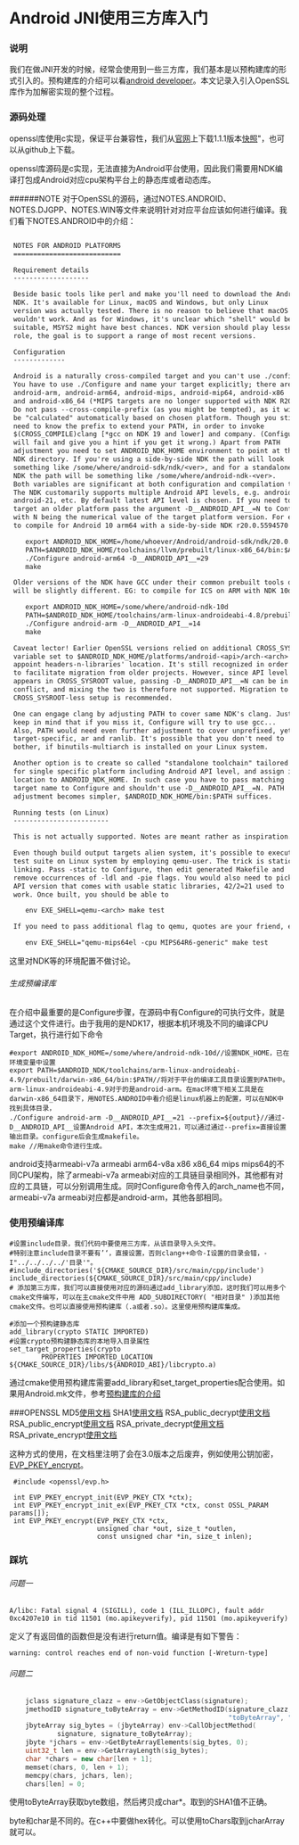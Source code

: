 Android JNI使用三方库入门
======================
### 说明
我们在做JNI开发的时候，经常会使用到一些三方库，我们基本是以预构建库的形式引入的。预构建库的介绍可以看<a href="https://developer.android.google.cn/ndk/guides/prebuilts?hl=zh_cn">android developer</a>。本文记录入引入OpenSSL库作为加解密实现的整个过程。

### 源码处理
openssl库使用c实现，保证平台兼容性，我们从<a href="https://www.openssl.org/">官网</a>上下载1.1.1版本<a href="http://artfiles.org/openssl.org/snapshot/">快照</a>"，也可以从github上下载。

openssl库源码是c实现，无法直接为Android平台使用，因此我们需要用NDK编译打包成Android对应cpu架构平台上的静态库或者动态库。

######NOTE
对于OpenSSL的源码，通过NOTES.ANDROID、NOTES.DJGPP、NOTES.WIN等文件来说明针对对应平台应该如何进行编译。我们看下NOTES.ANDROID中的介绍：

```txt

 NOTES FOR ANDROID PLATFORMS
 ===========================

 Requirement details
 -------------------

 Beside basic tools like perl and make you'll need to download the Android
 NDK. It's available for Linux, macOS and Windows, but only Linux
 version was actually tested. There is no reason to believe that macOS
 wouldn't work. And as for Windows, it's unclear which "shell" would be
 suitable, MSYS2 might have best chances. NDK version should play lesser
 role, the goal is to support a range of most recent versions.

 Configuration
 -------------

 Android is a naturally cross-compiled target and you can't use ./config.
 You have to use ./Configure and name your target explicitly; there are
 android-arm, android-arm64, android-mips, android-mip64, android-x86
 and android-x86_64 (*MIPS targets are no longer supported with NDK R20+).
 Do not pass --cross-compile-prefix (as you might be tempted), as it will
 be "calculated" automatically based on chosen platform. Though you still
 need to know the prefix to extend your PATH, in order to invoke
 $(CROSS_COMPILE)clang [*gcc on NDK 19 and lower] and company. (Configure
 will fail and give you a hint if you get it wrong.) Apart from PATH
 adjustment you need to set ANDROID_NDK_HOME environment to point at the
 NDK directory. If you're using a side-by-side NDK the path will look
 something like /some/where/android-sdk/ndk/<ver>, and for a standalone
 NDK the path will be something like /some/where/android-ndk-<ver>.
 Both variables are significant at both configuration and compilation times.
 The NDK customarily supports multiple Android API levels, e.g. android-14,
 android-21, etc. By default latest API level is chosen. If you need to
 target an older platform pass the argument -D__ANDROID_API__=N to Configure,
 with N being the numerical value of the target platform version. For example,
 to compile for Android 10 arm64 with a side-by-side NDK r20.0.5594570

	export ANDROID_NDK_HOME=/home/whoever/Android/android-sdk/ndk/20.0.5594570
	PATH=$ANDROID_NDK_HOME/toolchains/llvm/prebuilt/linux-x86_64/bin:$ANDROID_NDK_HOME/toolchains/arm-linux-androideabi-4.9/prebuilt/linux-x86_64/bin:$PATH
	./Configure android-arm64 -D__ANDROID_API__=29
	make

 Older versions of the NDK have GCC under their common prebuilt tools directory, so the bin path
 will be slightly different. EG: to compile for ICS on ARM with NDK 10d:

    export ANDROID_NDK_HOME=/some/where/android-ndk-10d
    PATH=$ANDROID_NDK_HOME/toolchains/arm-linux-androideabi-4.8/prebuilt/linux-x86_64/bin:$PATH
    ./Configure android-arm -D__ANDROID_API__=14
    make

 Caveat lector! Earlier OpenSSL versions relied on additional CROSS_SYSROOT
 variable set to $ANDROID_NDK_HOME/platforms/android-<api>/arch-<arch> to
 appoint headers-n-libraries' location. It's still recognized in order
 to facilitate migration from older projects. However, since API level
 appears in CROSS_SYSROOT value, passing -D__ANDROID_API__=N can be in
 conflict, and mixing the two is therefore not supported. Migration to
 CROSS_SYSROOT-less setup is recommended.

 One can engage clang by adjusting PATH to cover same NDK's clang. Just
 keep in mind that if you miss it, Configure will try to use gcc...
 Also, PATH would need even further adjustment to cover unprefixed, yet
 target-specific, ar and ranlib. It's possible that you don't need to
 bother, if binutils-multiarch is installed on your Linux system.

 Another option is to create so called "standalone toolchain" tailored
 for single specific platform including Android API level, and assign its
 location to ANDROID_NDK_HOME. In such case you have to pass matching
 target name to Configure and shouldn't use -D__ANDROID_API__=N. PATH
 adjustment becomes simpler, $ANDROID_NDK_HOME/bin:$PATH suffices.

 Running tests (on Linux)
 ------------------------

 This is not actually supported. Notes are meant rather as inspiration.

 Even though build output targets alien system, it's possible to execute
 test suite on Linux system by employing qemu-user. The trick is static
 linking. Pass -static to Configure, then edit generated Makefile and
 remove occurrences of -ldl and -pie flags. You would also need to pick
 API version that comes with usable static libraries, 42/2=21 used to
 work. Once built, you should be able to

    env EXE_SHELL=qemu-<arch> make test

 If you need to pass additional flag to qemu, quotes are your friend, e.g.

    env EXE_SHELL="qemu-mips64el -cpu MIPS64R6-generic" make test
```

这里对NDK等的环境配置不做讨论。

###### 生成预编译库
在介绍中最重要的是Configure步骤，在源码中有Configure的可执行文件，就是通过这个文件进行。由于我用的是NDK17，根据本机环境及不同的编译CPU Target，执行进行如下命令
```
#export ANDROID_NDK_HOME=/some/where/android-ndk-10d//设置NDK_HOME，已在环境变量中设置
export PATH=$ANDROID_NDK/toolchains/arm-linux-androideabi-4.9/prebuilt/darwin-x86_64/bin:$PATH//将对于平台的编译工具目录设置到PATH中。arm-linux-androideabi-4.9对于的是android-arm。在mac环境下相关工具是在darwin-x86_64目录下，用NOTES.ANDROID中看介绍是linux机器上的配置，可以在NDK中找到具体目录，
./Configure android-arm -D__ANDROID_API__=21 --prefix=${output}//通过-D__ANDROID_API__设置Android API，本次生成用21，可以通过通过--prefix=直接设置输出目录。configure后会生成makefile。
make //用make命令进行生成。
```

android支持armeabi-v7a armeabi arm64-v8a x86 x86_64 mips mips64的不同CPU架构，除了armeabi-v7a armeabi对应的工具链目录相同外，其他都有对应的工具链，可以分别调用生成。同时Configure命令传入的arch_name也不同，armeabi-v7a armeabi对应都是android-arm，其他各部相同。

### 使用预编译库

```
#设置include目录，我们代码中要使用三方库，从该目录导入头文件。
#特别注意include目录不要有’‘，直接设置，否则clang++命令-I设置的目录会错，-I"../../../../'目录'"。 
#include_directories('${CMAKE_SOURCE_DIR}/src/main/cpp/include')
include_directories(${CMAKE_SOURCE_DIR}/src/main/cpp/include)
# 添加第三方库，我们可以直接使用对应的源码通过add_library添加，这时我们可以用多个cmake文件编写，可以在主cmake文件中用 ADD_SUBDIRECTORY( "相对目录" )添加其他cmake文件。也可以直接使用预构建库（.a或者.so）。这里使用预构建库集成。

#添加一个预构建静态库
add_library(crypto STATIC IMPORTED)
#设置crypto预构建静态库的本地导入目录属性
set_target_properties(crypto
        PROPERTIES IMPORTED_LOCATION ${CMAKE_SOURCE_DIR}/libs/${ANDROID_ABI}/libcrypto.a)
```


通过cmake使用预构建库需要add_library和set_target_properties配合使用。如果用Android.mk文件，参考<a href="https://developer.android.google.cn/ndk/guides/prebuilts?hl=zh_cn">预构建库的介绍</a>


###OPENSSL
MD5<a href="https://www.openssl.org/docs/manmaster/man3/MD5.html">使用文档</a>
SHA1<a href="https://www.openssl.org/docs/manmaster/man3/SHA1.html">使用文档</a>
RSA_public_decrypt<a href="https://www.openssl.org/docs/manmaster/man3/RSA_public_decrypt.html">使用文档</a>
RSA_public_encrypt<a href="https://www.openssl.org/docs/manmaster/man3/RSA_public_encrypt.html">使用文档</a>
RSA_private_decrypt<a href="https://www.openssl.org/docs/manmaster/man3/RSA_private_decrypt.html">使用文档</a>
RSA_private_encrypt<a href="https://www.openssl.org/docs/manmaster/man3/RSA_private_encrypt.html">使用文档</a>

这种方式的使用，在文档里注明了会在3.0版本之后废弃，例如使用公钥加密，<a href="https://www.openssl.org/docs/manmaster/man3/EVP_PKEY_encrypt.html">EVP_PKEY_encrypt</a>。
```
 #include <openssl/evp.h>

 int EVP_PKEY_encrypt_init(EVP_PKEY_CTX *ctx);
 int EVP_PKEY_encrypt_init_ex(EVP_PKEY_CTX *ctx, const OSSL_PARAM params[]);
 int EVP_PKEY_encrypt(EVP_PKEY_CTX *ctx,
                      unsigned char *out, size_t *outlen,
                      const unsigned char *in, size_t inlen);
```


### 踩坑

###### 问题一

```
A/libc: Fatal signal 4 (SIGILL), code 1 (ILL_ILLOPC), fault addr 0xc4207e10 in tid 11501 (mo.apikeyverify), pid 11501 (mo.apikeyverify)
```

定义了有返回值的函数但是没有进行return值。编译是有如下警告：
```
warning: control reaches end of non-void function [-Wreturn-type]
```

###### 问题二

```c++
    jclass signature_clazz = env->GetObjectClass(signature);
    jmethodID signature_toByteArray = env->GetMethodID(signature_clazz,
                                                       "toByteArray", "()[B");
    jbyteArray sig_bytes = (jbyteArray) env->CallObjectMethod(
            signature, signature_toByteArray);
    jbyte *jchars = env->GetByteArrayElements(sig_bytes, 0);
    uint32_t len = env->GetArrayLength(sig_bytes);
    char *chars = new char[len + 1];
    memset(chars, 0, len + 1);
    memcpy(chars, jchars, len);
    chars[len] = 0;
```

使用toByteArray获取byte数组，然后拷贝成char*。取到的SHA1值不正确。

byte和char是不同的。在c++中要做hex转化。可以使用toChars取到jcharArray就可以。